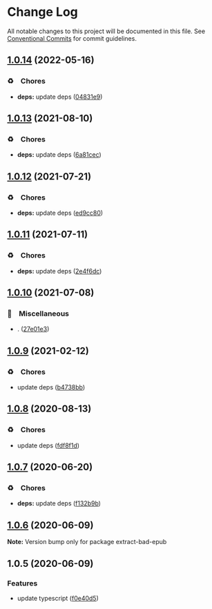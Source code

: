# Change Log

All notable changes to this project will be documented in this file.
See [Conventional Commits](https://conventionalcommits.org) for commit guidelines.

## [1.0.14](https://github.com/bluelovers/ws-epub/compare/extract-bad-epub@1.0.13...extract-bad-epub@1.0.14) (2022-05-16)


### ♻️　Chores

* **deps:** update deps ([04831e9](https://github.com/bluelovers/ws-epub/commit/04831e90a4552a048b4fb6a3234cc86619b82270))





## [1.0.13](https://github.com/bluelovers/ws-epub/compare/extract-bad-epub@1.0.12...extract-bad-epub@1.0.13) (2021-08-10)


### ♻️　Chores

* **deps:** update deps ([6a81cec](https://github.com/bluelovers/ws-epub/commit/6a81cecd9f038dd1148a5964aca769f469771add))





## [1.0.12](https://github.com/bluelovers/ws-epub/compare/extract-bad-epub@1.0.11...extract-bad-epub@1.0.12) (2021-07-21)


### ♻️　Chores

* **deps:** update deps ([ed9cc80](https://github.com/bluelovers/ws-epub/commit/ed9cc80648b09f1b85fd001b757f51da3881980e))





## [1.0.11](https://github.com/bluelovers/ws-epub/compare/extract-bad-epub@1.0.10...extract-bad-epub@1.0.11) (2021-07-11)


### ♻️　Chores

* **deps:** update deps ([2e4f6dc](https://github.com/bluelovers/ws-epub/commit/2e4f6dceffbe16941d36a281a943847a026bd114))





## [1.0.10](https://github.com/bluelovers/ws-epub/compare/extract-bad-epub@1.0.9...extract-bad-epub@1.0.10) (2021-07-08)


### 🔖　Miscellaneous

* . ([27e01e3](https://github.com/bluelovers/ws-epub/commit/27e01e3ec1e5cfe0dfdad53b7c0892ca202e55d5))





## [1.0.9](https://github.com/bluelovers/ws-epub/compare/extract-bad-epub@1.0.8...extract-bad-epub@1.0.9) (2021-02-12)


### ♻️　Chores

* update deps ([b4738bb](https://github.com/bluelovers/ws-epub/commit/b4738bb61982286d8770cfae267717b9cac58e4f))





## [1.0.8](https://github.com/bluelovers/ws-epub/compare/extract-bad-epub@1.0.7...extract-bad-epub@1.0.8) (2020-08-13)


### ♻️　Chores

* update deps ([fdf8f1d](https://github.com/bluelovers/ws-epub/commit/fdf8f1d5eefac9e040f8d4fc34fa545e8e7b52e4))





## [1.0.7](https://github.com/bluelovers/ws-epub/compare/extract-bad-epub@1.0.6...extract-bad-epub@1.0.7) (2020-06-20)


### ♻️　Chores

* **deps:** update deps ([f132b9b](https://github.com/bluelovers/ws-epub/commit/f132b9b049da8ff86f5f3ef1eee7a7e143c0f77a))





## [1.0.6](https://github.com/bluelovers/ws-epub/compare/extract-bad-epub@1.0.5...extract-bad-epub@1.0.6) (2020-06-09)

**Note:** Version bump only for package extract-bad-epub





## 1.0.5 (2020-06-09)


### Features

* update typescript ([f0e40d5](https://github.com/bluelovers/ws-epub/commit/f0e40d5bc786e99112c8d65c09754a184e5e70c9))
